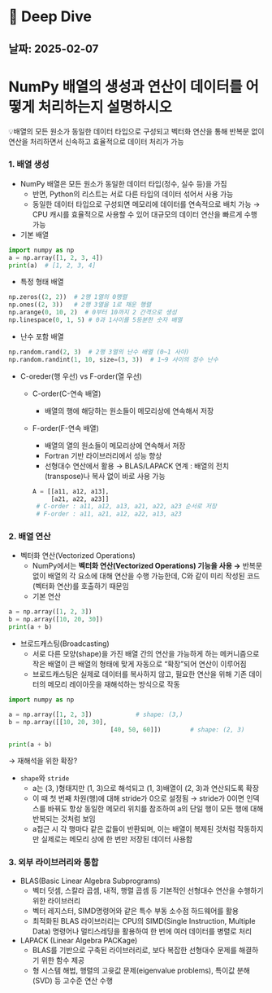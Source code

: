 # 🌊 Deep Dive

## 날짜: 2025-02-07

# NumPy 배열의 생성과 연산이 데이터를 어떻게 처리하는지 설명하시오

<aside>
💡배열의 모든 원소가 동일한 데이터 타입으로 구성되고 벡터화 연산을 통해 반복문 없이 연산을 처리하면서 신속하고 효율적으로 데이터 처리가 가능

</aside>

### 1. 배열 생성

- NumPy 배열은 모든 원소가 동일한 데이터 타입(정수, 실수 등)을 가짐
    - 반면, Python의 리스트는 서로 다른 타입의 데이터 섞어서 사용 가능
    - 동일한 데이터 타입으로 구성되면 메모리에 데이터를 연속적으로 배치 가능
    → CPU 캐시를 효율적으로 사용할 수 있어 대규모의 데이터 연산을 빠르게 수행 가능
- 기본 배열

```python
import numpy as np
a = np.array([1, 2, 3, 4])
print(a)  # [1, 2, 3, 4]
```

- 특정 형태 배열

```python
np.zeros((2, 2))  # 2행 1열의 0행렬
np.ones((2, 3))   # 2행 3열을 1로 채운 행렬
np.arange(0, 10, 2)  # 0부터 10까지 2 간격으로 생성
np.linespace(0, 1, 5) # 0과 1사이를 5등분한 숫자 배열
```

- 난수 포함 배열

```python
np.random.rand(2, 3)  # 2행 3열의 난수 배열 (0~1 사이)
np.random.randint(1, 10, size=(3, 3))  # 1~9 사이의 정수 난수
```

- C-oreder(행 우선) vs F-order(열 우선)
    - C-order(C-연속 배열)
        - 배열의 행에 해당하는 원소들이 메모리상에 연속해서 저장
    - F-order(F-연속 배열)
        - 배열의 열의 원소들이 메모리상에 연속해서 저장
        - Fortran 기반 라이브러리에서 성능 향상
        - 선형대수 연산에서 활용 → BLAS/LAPACK 연계 : 배열의 전치(transpose)나 복사 없이 바로 사용 가능
        
        ```python
        A = [[a11, a12, a13],
             [a21, a22, a23]]
         # C-order : a11, a12, a13, a21, a22, a23 순서로 저장
         # F-order : a11, a21, a12, a22, a13, a23
        ```
        
    

### 2. 배열 연산

- 벡터화 연산(Vectorized Operations)
    - NumPy에서는 **벡터화 연산(Vectorized Operations) 기능을 사용
    →** 반복문 없이 배열의 각 요소에 대해 연산을 수행 가능한데, C와 같이 미리 작성된 코드(벡터화 연산)를 호출하기 때문임
    - 기본 연산

```python
a = np.array([1, 2, 3])
b = np.array([10, 20, 30])
print(a + b)
```

- 브로드캐스팅(Broadcasting)
    - 서로 다른 모양(shape)을 가진 배열 간의 연산을 가능하게 하는 메커니즘으로 작은 배열이 큰 배열의 형태에 맞게 자동으로 “확장”되어 연산이 이루어짐
    - 브로드캐스팅은 실제로 데이터를 복사하지 않고, 필요한 연산을 위해 기존 데이터의 메모리 레이아웃을 재해석하는 방식으로 작동

```python
import numpy as np

a = np.array([1, 2, 3])            # shape: (3,)
b = np.array([[10, 20, 30],
							[40, 50, 60]])        # shape: (2, 3)

print(a + b) 
```

→ 재해석을 위한 확장?

- `shape`와 `stride`
    - a는 (3, )형태지만 (1, 3)으로 해석되고 (1, 3)배열이 (2, 3)과 연산되도록 확장
    - 이 때 첫 번째 차원(행)에 대해 stride가 0으로 설정됨
    → stride가 0이면 인덱스를 바꿔도 항상 동일한 메모리 위치를 참조하여 a의 단일 행이 모든 행에 대해 반복되는 것처럼 보임
    - a접근 시 각 행마다 같은 값들이 반환되며, 이는 배열이 복제된 것처럼 작동하지만 실제로는 메모리 상에 한 번만 저장된 데이터 사용함

### 3. 외부 라이브러리와 통합

- BLAS(Basic Linear Algebra Subprograms)
    - 벡터 덧셈, 스칼라 곱셈, 내적, 행렬 곱셈 등 기본적인 선형대수 연산을 수행하기 위한 라이브러리
    - 벡터 레지스터, SIMD명령어와 같은 특수 부동 소수점 하드웨어를 활용
    - 최적화된 BLAS 라이브러리는 CPU의 SIMD(Single Instruction, Multiple Data) 명령어나 멀티스레딩을 활용하여 한 번에 여러 데이터를 병렬로 처리
- LAPACK (Linear Algebra PACKage)
    - BLAS를 기반으로 구축된 라이브러리로, 보다 복잡한 선형대수 문제를 해결하기 위한 함수 제공
    - 형 시스템 해법, 행렬의 고윳값 문제(eigenvalue problems), 특이값 분해(SVD) 등 고수준 연산 수행
